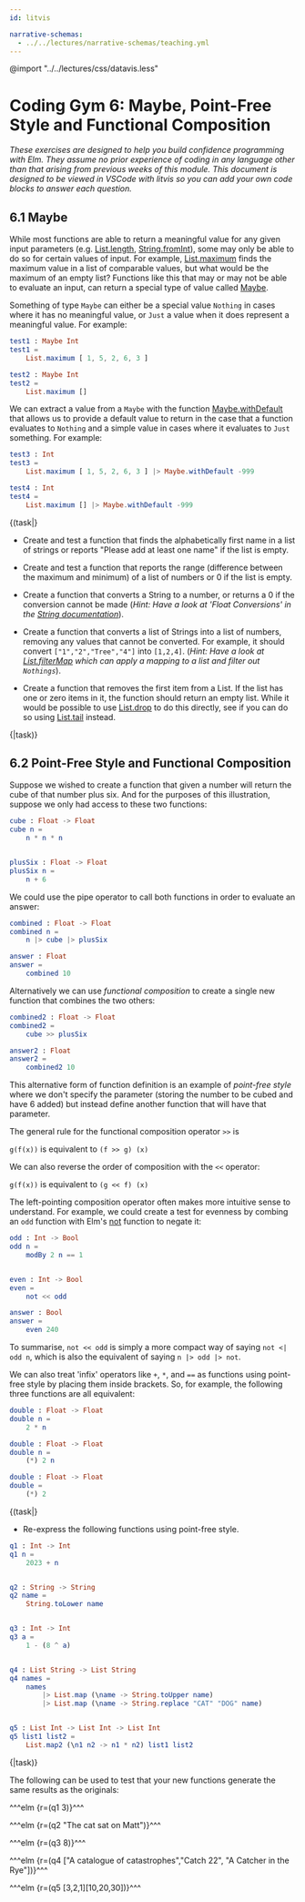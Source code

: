 ```yaml
---
id: litvis

narrative-schemas:
  - ../../lectures/narrative-schemas/teaching.yml
---
```


@import "../../lectures/css/datavis.less"

<!-- Everything above this line should probably be left untouched. -->

# Coding Gym 6: Maybe, Point-Free Style and Functional Composition

_These exercises are designed to help you build confidence programming with Elm. They assume no prior experience of coding in any language other than that arising from previous weeks of this module. This document is designed to be viewed in VSCode with litvis so you can add your own code blocks to answer each question._

## 6.1 Maybe

While most functions are able to return a meaningful value for any given input parameters (e.g. [List.length](https://package.elm-lang.org/packages/elm/core/latest/List#length), [String.fromInt](https://package.elm-lang.org/packages/elm/core/latest/String#fromInt)), some may only be able to do so for certain values of input. For example, [List.maximum](https://package.elm-lang.org/packages/elm/core/latest/List#maximum) finds the maximum value in a list of comparable values, but what would be the maximum of an empty list? Functions like this that may or may not be able to evaluate an input, can return a special type of value called [Maybe](https://package.elm-lang.org/packages/elm/core/latest/Maybe).

Something of type `Maybe` can either be a special value `Nothing` in cases where it has no meaningful value, or `Just` a value when it does represent a meaningful value. For example:

```elm {l r}
test1 : Maybe Int
test1 =
    List.maximum [ 1, 5, 2, 6, 3 ]
```

```elm {l r}
test2 : Maybe Int
test2 =
    List.maximum []
```

We can extract a value from a `Maybe` with the function [Maybe.withDefault](https://package.elm-lang.org/packages/elm/core/latest/Maybe#withDefault) that allows us to provide a default value to return in the case that a function evaluates to `Nothing` and a simple value in cases where it evaluates to `Just` something. For example:

```elm {l r}
test3 : Int
test3 =
    List.maximum [ 1, 5, 2, 6, 3 ] |> Maybe.withDefault -999
```

```elm {l r}
test4 : Int
test4 =
    List.maximum [] |> Maybe.withDefault -999
```

{(task|}

- Create and test a function that finds the alphabetically first name in a list of strings or reports "Please add at least one name" if the list is empty.

- Create and test a function that reports the range (difference between the maximum and minimum) of a list of numbers or 0 if the list is empty.

- Create a function that converts a String to a number, or returns a 0 if the conversion cannot be made (_Hint: Have a look at 'Float Conversions' in the [String documentation](https://package.elm-lang.org/packages/elm/core/latest/String)_).

- Create a function that converts a list of Strings into a list of numbers, removing any values that cannot be converted. For example, it should convert `["1","2","Tree","4"]` into `[1,2,4]`. (_Hint: Have a look at [List.filterMap](https://package.elm-lang.org/packages/elm/core/latest/List#filterMap) which can apply a mapping to a list and filter out `Nothings`_).

- Create a function that removes the first item from a List. If the list has one or zero items in it, the function should return an empty list. While it would be possible to use [List.drop](https://package.elm-lang.org/packages/elm/core/latest/List#drop) to do this directly, see if you can do so using [List.tail](https://package.elm-lang.org/packages/elm/core/latest/List#tail) instead.

{|task)}

## 6.2 Point-Free Style and Functional Composition

Suppose we wished to create a function that given a number will return the cube of that number plus six. And for the purposes of this illustration, suppose we only had access to these two functions:

```elm {l}
cube : Float -> Float
cube n =
    n * n * n


plusSix : Float -> Float
plusSix n =
    n + 6
```

We could use the pipe operator to call both functions in order to evaluate an answer:

```elm {l}
combined : Float -> Float
combined n =
    n |> cube |> plusSix
```

```elm {l raw siding}
answer : Float
answer =
    combined 10
```

Alternatively we can use _functional composition_ to create a single new function that combines the two others:

```elm {l}
combined2 : Float -> Float
combined2 =
    cube >> plusSix
```

```elm {l raw}
answer2 : Float
answer2 =
    combined2 10
```

This alternative form of function definition is an example of _point-free style_ where we don't specify the parameter (storing the number to be cubed and have 6 added) but instead define another function that will have that parameter.

The general rule for the functional composition operator `>>` is

`g(f(x))` is equivalent to `(f >> g) (x)`

We can also reverse the order of composition with the `<<` operator:

`g(f(x))` is equivalent to `(g << f) (x)`

The left-pointing composition operator often makes more intuitive sense to understand.
For example, we could create a test for evenness by combing an `odd` function with Elm's [not](http://package.elm-lang.org/packages/elm-lang/core/5.1.1/Basics#not) function to negate it:

```elm {l}
odd : Int -> Bool
odd n =
    modBy 2 n == 1


even : Int -> Bool
even =
    not << odd
```

```elm {l raw}
answer : Bool
answer =
    even 240
```

To summarise, `not << odd` is simply a more compact way of saying `not <| odd n`, which is also the equivalent of saying `n |> odd |> not`.

We can also treat 'infix' operators like `+`, `*`, and `==` as functions using point-free style by placing them inside brackets. So, for example, the following three functions are all equivalent:

```elm {l siding}
double : Float -> Float
double n =
    2 * n
```

```elm {l siding}
double : Float -> Float
double n =
    (*) 2 n
```

```elm {l siding}
double : Float -> Float
double =
    (*) 2
```

{(task|}

- Re-express the following functions using point-free style.

```elm {l}
q1 : Int -> Int
q1 n =
    2023 + n


q2 : String -> String
q2 name =
    String.toLower name


q3 : Int -> Int
q3 a =
    1 - (8 ^ a)


q4 : List String -> List String
q4 names =
    names
        |> List.map (\name -> String.toUpper name)
        |> List.map (\name -> String.replace "CAT" "DOG" name)


q5 : List Int -> List Int -> List Int
q5 list1 list2 =
    List.map2 (\n1 n2 -> n1 * n2) list1 list2
```

{|task)}

The following can be used to test that your new functions generate the same results as the originals:

^^^elm {r=(q1 3)}^^^

^^^elm {r=(q2 "The cat sat on Matt")}^^^

^^^elm {r=(q3 8)}^^^

^^^elm {r=(q4 ["A catalogue of catastrophes","Catch 22", "A Catcher in the Rye"])}^^^

^^^elm {r=(q5 [3,2,1][10,20,30])}^^^
